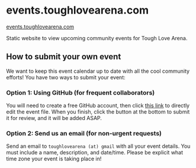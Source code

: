 # events.toughlovearena.com

[events.toughlovearena.com](https://events.toughlovearena.com/)

Static website to view upcoming community events for Tough Love Arena.

## How to submit your own event

We want to keep this event calendar up to date with all the cool community efforts! You have two ways to submit your event:

### Option 1: Using GitHub (for frequent collaborators)

You will need to create a free GitHub account, then click [this link](https://github.com/toughlovearena/events.toughlovearena.com/edit/main/public/data2022.yaml) to directly edit the event file. When you finish, click the button at the bottom to submit it for review, and it will be added ASAP.

### Option 2: Send us an email (for non-urgent requests)

Send an email to `toughlovearena (at) gmail` with all your event details. You must include a name, description, and date/time. Please be explicit what time zone your event is taking place in!
